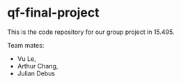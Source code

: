 qf-final-project
================
This is the code repository for our group project in 15.495.

Team mates:
* Vu Le,
* Arthur Chang,
* Julian Debus
